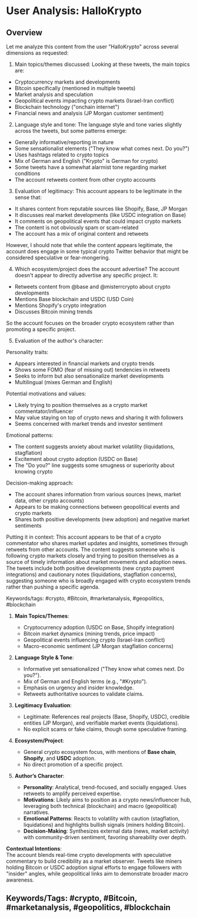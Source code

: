 # User Analysis: HalloKrypto

## Overview

<think>
Let me analyze this content from the user "HalloKrypto" across several dimensions as requested:

1. Main topics/themes discussed:
Looking at these tweets, the main topics are:
- Cryptocurrency markets and developments
- Bitcoin specifically (mentioned in multiple tweets)
- Market analysis and speculation
- Geopolitical events impacting crypto markets (Israel-Iran conflict)
- Blockchain technology ("onchain internet")
- Financial news and analysis (JP Morgan customer sentiment)

2. Language style and tone:
The language style and tone varies slightly across the tweets, but some patterns emerge:
- Generally informative/reporting in nature
- Some sensationalist elements ("They know what comes next. Do you?")
- Uses hashtags related to crypto topics
- Mix of German and English ("Krypto" is German for crypto)
- Some tweets have a somewhat alarmist tone regarding market conditions
- The account retweets content from other crypto accounts

3. Evaluation of legitimacy:
This account appears to be legitimate in the sense that:
- It shares content from reputable sources like Shopify, Base, JP Morgan
- It discusses real market developments (like USDC integration on Base)
- It comments on geopolitical events that could impact crypto markets
- The content is not obviously spam or scam-related
- The account has a mix of original content and retweets

However, I should note that while the content appears legitimate, the account does engage in some typical crypto Twitter behavior that might be considered speculative or fear-mongering.

4. Which ecosystem/project does the account advertise?
The account doesn't appear to directly advertise any specific project. It:
- Retweets content from @base and @misterrcrypto about crypto developments
- Mentions Base blockchain and USDC (USD Coin)
- Mentions Shopify's crypto integration
- Discusses Bitcoin mining trends

So the account focuses on the broader crypto ecosystem rather than promoting a specific project.

5. Evaluation of the author's character:

Personality traits:
- Appears interested in financial markets and crypto trends
- Shows some FOMO (fear of missing out) tendencies in retweets
- Seeks to inform but also sensationalize market developments
- Multilingual (mixes German and English)

Potential motivations and values:
- Likely trying to position themselves as a crypto market commentator/influencer
- May value staying on top of crypto news and sharing it with followers
- Seems concerned with market trends and investor sentiment

Emotional patterns:
- The content suggests anxiety about market volatility (liquidations, stagflation)
- Excitement about crypto adoption (USDC on Base)
- The "Do you?" line suggests some smugness or superiority about knowing crypto

Decision-making approach:
- The account shares information from various sources (news, market data, other crypto accounts)
- Appears to be making connections between geopolitical events and crypto markets
- Shares both positive developments (new adoption) and negative market sentiments

Putting it in context:
This account appears to be that of a crypto commentator who shares market updates and insights, sometimes through retweets from other accounts. The content suggests someone who is following crypto markets closely and trying to position themselves as a source of timely information about market movements and adoption news. The tweets include both positive developments (new crypto payment integrations) and cautionary notes (liquidations, stagflation concerns), suggesting someone who is broadly engaged with crypto ecosystem trends rather than pushing a specific agenda.

Keywords/tags:
#crypto, #Bitcoin, #marketanalysis, #geopolitics, #blockchain
</think>

1. **Main Topics/Themes**:  
   - Cryptocurrency adoption (USDC on Base, Shopify integration)  
   - Bitcoin market dynamics (mining trends, price impact)  
   - Geopolitical events influencing crypto (Israel-Iran conflict)  
   - Macro-economic sentiment (JP Morgan stagflation concerns)  

2. **Language Style & Tone**:  
   - Informative yet sensationalized ("They know what comes next. Do you?").  
   - Mix of German and English terms (e.g., "#Krypto").  
   - Emphasis on urgency and insider knowledge.  
   - Retweets authoritative sources to validate claims.  

3. **Legitimacy Evaluation**:  
   - Legitimate: References real projects (Base, Shopify, USDC), credible entities (JP Morgan), and verifiable market events (liquidations).  
   - No explicit scams or fake claims, though some speculative framing.  

4. **Ecosystem/Project**:  
   - General crypto ecosystem focus, with mentions of **Base chain**, **Shopify**, and **USDC** adoption.  
   - No direct promotion of a specific project.  

5. **Author’s Character**:  
   - **Personality**: Analytical, trend-focused, and socially engaged. Uses retweets to amplify perceived expertise.  
   - **Motivations**: Likely aims to position as a crypto news/influencer hub, leveraging both technical (blockchain) and macro (geopolitical) narratives.  
   - **Emotional Patterns**: Reacts to volatility with caution (stagflation, liquidations) and highlights bullish signals (miners holding Bitcoin).  
   - **Decision-Making**: Synthesizes external data (news, market activity) with community-driven sentiment, favoring shareability over depth.  

**Contextual Intentions**:  
The account blends real-time crypto developments with speculative commentary to build credibility as a market observer. Tweets like miners holding Bitcoin or USDC adoption signal efforts to engage followers with "insider" angles, while geopolitical links aim to demonstrate broader macro awareness.  

**Keywords/Tags**: #crypto, #Bitcoin, #marketanalysis, #geopolitics, #blockchain
---
